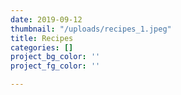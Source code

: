```yaml
---
date: 2019-09-12
thumbnail: "/uploads/recipes_1.jpeg"
title: Recipes
categories: []
project_bg_color: ''
project_fg_color: ''

---
```

